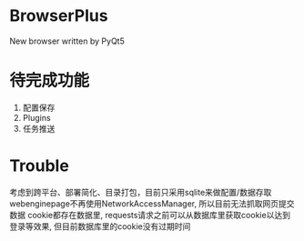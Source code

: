 # BrowserPlus
New browser written by PyQt5

# 待完成功能
1. 配置保存
2. Plugins
3. 任务推送

# Trouble
考虑到跨平台、部署简化、目录打包，目前只采用sqlite来做配置/数据存取
webenginepage不再使用NetworkAccessManager, 所以目前无法抓取网页提交数据
cookie都存在数据里, requests请求之前可以从数据库里获取cookie以达到登录等效果, 但目前数据库里的cookie没有过期时间